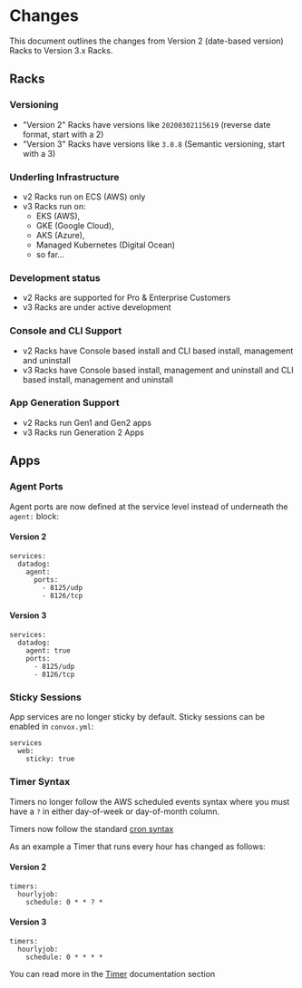 # Changes

This document outlines the changes from Version 2 (date-based version) Racks to Version 3.x Racks.

## Racks

### Versioning

- "Version 2" Racks have versions like `20200302115619` (reverse date format, start with a 2)
- "Version 3" Racks have versions like `3.0.8` (Semantic versioning, start with a 3)

### Underling Infrastructure

- v2 Racks run on ECS (AWS) only
- v3 Racks run on:
  - EKS (AWS),
  - GKE (Google Cloud),
  - AKS (Azure),
  - Managed Kubernetes (Digital Ocean)
  - so far...

### Development status

- v2 Racks are supported for Pro & Enterprise Customers
- v3 Racks are under active development

### Console and CLI Support

- v2 Racks have Console based install and CLI based install, management and uninstall
- v3 Racks have Console based install, management and uninstall and CLI based install, management and uninstall

### App Generation Support

- v2 Racks run Gen1 and Gen2 apps
- v3 Racks run Generation 2 Apps

## Apps

### Agent Ports

Agent ports are now defined at the service level instead of underneath the `agent:` block:

#### Version 2

    services:
      datadog:
        agent:
          ports:
            - 8125/udp
            - 8126/tcp

#### Version 3

    services:
      datadog:
        agent: true
        ports:
          - 8125/udp
          - 8126/tcp

### Sticky Sessions

App services are no longer sticky by default. Sticky sessions can be enabled in `convox.yml`:

    services
      web:
        sticky: true

### Timer Syntax

Timers no longer follow the AWS scheduled events syntax where you must have a `?` in either day-of-week or day-of-month column. 

Timers now follow the standard [cron syntax](https://www.freebsd.org/cgi/man.cgi?query=crontab&sektion=5)

As an example a Timer that runs every hour has changed as follows:

#### Version 2

    timers:
      hourlyjob:
        schedule: 0 * * ? *

#### Version 3

    timers:
      hourlyjob:
        schedule: 0 * * * *


You can read more in the [Timer](../reference/primitives/app/timer.md) documentation section